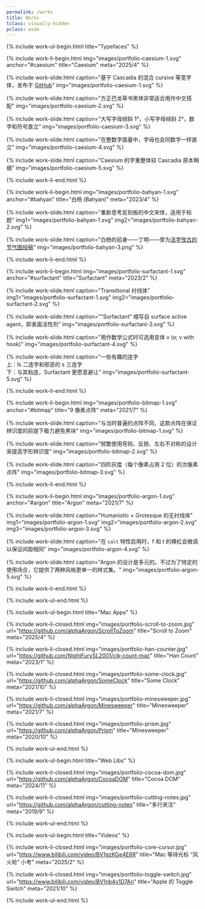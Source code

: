 ```yaml
---
permalink: /works
title: Works
tclass: visually-hidden
pclass: wide
---
```


{%  include work-ul-begin.html
    title="Typefaces" %}

 {%  include work-li-begin.html
     img="images/portfolio-caesium-1.svg"
     anchor="#caesium"
     title="Caesium"
     meta="2025/4" %}

  {%  include work-slide.html
      caption="基于 Cascadia 的混合 cursive 等宽字体，发布于 <a href='https://github.com/alphaArgon/Caesium'>GitHub</a>"
      img="images/portfolio-caesium-1.svg" %}

  {%  include work-slide.html
      caption="方正巴龙草书黑体非常适合用作中文搭配"
      img="images/portfolio-caesium-2.svg" %}

  {%  include work-slide.html
      caption="大写字母倾斜 1°，小写字母倾斜 2°，数字和符号直立"
      img="images/portfolio-caesium-3.svg" %}

  {%  include work-slide.html
      caption="在整数字面量中，字母也会同数字一样直立"
      img="images/portfolio-caesium-4.svg" %}

  {%  include work-slide.html
      caption="Caesium 的字重整体较 Cascadia 原本稍细"
      img="images/portfolio-caesium-5.svg" %}

 {%  include work-li-end.html %}

 {%  include work-li-begin.html
     img="images/portfolio-bahyan-1.svg"
     anchor="#bahyan"
     title="白杨 (Bahyan)"
     meta="2023/4" %}

  {%  include work-slide.html
      caption="重新思考反刻板的中文宋体，适用于标题"
      img1="images/portfolio-bahyan-1.svg"
      img2="images/portfolio-bahyan-2.svg" %}

  {%  include work-slide.html
      caption="白杨的前身——丁明——曾为<a href='https://mp.weixin.qq.com/s/k34aiYUQw-I2tq0ujXqI6Q'>活字攷古的节气图投稿</a>"
      img="images/portfolio-bahyan-3.png" %}

 {%  include work-li-end.html %}

 {%  include work-li-begin.html
     img="images/portfolio-surfactant-1.svg"
     anchor="#surfactant"
     title="Surfactant"
     meta="2023/2" %}

  {%  include work-slide.html
      caption="Transitional 衬线体"
      img1="images/portfolio-surfactant-1.svg"
      img2="images/portfolio-surfactant-2.svg" %}

  {%  include work-slide.html
      caption="“Surfactant” 缩写自 surface active agent，即表面活性剂"
      img="images/portfolio-surfactant-3.svg" %}

  {%  include work-slide.html
      caption="用作数学公式时可选用变体 v (ʋ; v with hook)"
      img="images/portfolio-surfactant-4.svg" %}

  {%  include work-slide.html
      caption="一些有趣的连字<br>上：ſs 二连字和邪恶的 s 三连字<br>下：与其粘连，Surfactant 更愿意避让"
      img="images/portfolio-surfactant-5.svg" %}

 {%  include work-li-end.html %}

 {%  include work-li-begin.html
     img="images/portfolio-bitmap-1.svg"
     anchor="#bitmap"
     title="9 像素点阵"
     meta="2021/7" %}

  {%  include work-slide.html
      caption="与当时普遍的点阵不同，这款点阵在保证辨识度的前提下极力避免黑块"
      img="images/portfolio-bitmap-1.svg" %}

  {%  include work-slide.html
      caption="频繁使用弯钩、反捺、左右不对称的设计来提高字形辨识度"
      img="images/portfolio-bitmap-2.svg" %}

  {%  include work-slide.html
      caption="四阶灰度（每个像素占用 2 位）的次像素点阵"
      img="images/portfolio-bitmap-3.svg" %}

 {%  include work-li-end.html %}

 {%  include work-li-begin.html
     img="images/portfolio-argon-1.svg"
     anchor="#argon"
     title="Argon"
     meta="2021/7" %}

  {%  include work-slide.html
      caption="Humanistic × Grotesque 的无衬线体"
      img1="images/portfolio-argon-1.svg"
      img2="images/portfolio-argon-2.svg"
      img3="images/portfolio-argon-3.svg" %}

  {%  include work-slide.html
      caption="在 <code>calt</code> 特性启用时，f 和 t 的横杠会微调以保证间距相同"
      img="images/portfolio-argon-4.svg" %}

  {%  include work-slide.html
      caption="Argon 的设计是多元的。不过为了特定的使用场合，它提供了两种风格更单一的样式集。"
      img="images/portfolio-argon-5.svg" %}

 {%  include work-li-end.html %}

{%  include work-ul-end.html %}


{%  include work-ul-begin.html
    title="Mac Apps" %}

 {%  include work-li-closed.html
     img="images/portfolio-scroll-to-zoom.jpg"
     url="https://github.com/alphaArgon/ScrollToZoom"
     title="Scroll to Zoom"
     meta="2025/4" %}

 {%  include work-li-closed.html
     img="images/portfolio-han-counter.jpg"
     url="https://github.com/NightFurySL2001/cjk-count-mac"
     title="Han Count"
     meta="2023/1" %}

 {%  include work-li-closed.html
     img="images/portfolio-some-clock.jpg"
     url="https://github.com/alphaArgon/SomeClock"
     title="Some Clock"
     meta="2021/10" %}

 {%  include work-li-closed.html
     img="images/portfolio-minesweeper.jpg"
     url="https://github.com/alphaArgon/Minesweeper"
     title="Minesweeper"
     meta="2021/7" %}

 {%  include work-li-closed.html
     img="images/portfolio-prism.jpg"
     url="https://github.com/alphaArgon/Prism"
     title="Minesweeper"
     meta="2020/10" %}

{%  include work-ul-end.html %}


{%  include work-ul-begin.html
    title="Web Libs" %}

 {%  include work-li-closed.html
     img="images/portfolio-cocoa-dom.jpg"
     url="https://github.com/alphaArgon/CocoaDOM"
     title="Cocoa DOM"
     meta="2024/11" %}

 {%  include work-li-closed.html
     img="images/portfolio-cutting-notes.jpg"
     url="https://github.com/alphaArgon/cutting-notes"
     title="多行夹注"
     meta="2019/9" %}

{%  include work-ul-end.html %}


{%  include work-ul-begin.html
    title="Videos" %}

 {%  include work-li-closed.html
     img="images/portfolio-core-cursor.jpg"
     url="https://www.bilibili.com/video/BV1gzKGe4E6R"
     title="Mac 等待光标 “风火轮” 小考"
     meta="2025/2" %}

 {%  include work-li-closed.html
     img="images/portfolio-toggle-switch.jpg"
     url="https://www.bilibili.com/video/BV1nb4y1D7An"
     title="Apple 的 Toggle Switch"
     meta="2021/10" %}

{%  include work-ul-end.html %}
